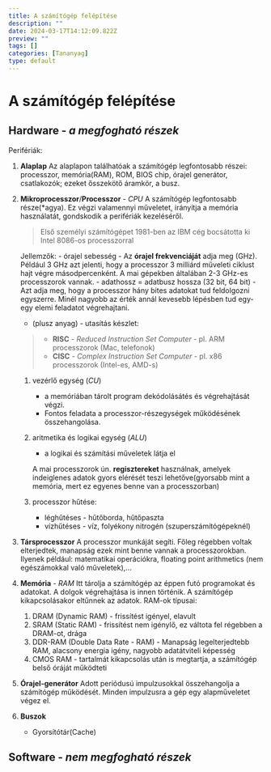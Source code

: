 ```yaml
---
title: A számítógép felépítése
description: ""
date: 2024-03-17T14:12:09.822Z
preview: ""
tags: []
categories: [Tananyag]
type: default
---
```


#  **A számítógép felépítése**

## **Hardware** - *a megfogható részek*

Perifériák:
1. **Alaplap**
    Az alaplapon találhatóak a számítógép legfontosabb részei: processzor, memória(RAM), ROM, BIOS chip, órajel generátor, csatlakozók; ezeket ősszekötő áramkör, a busz.

2. **Mikroprocesszor**/**Processzor** - *CPU*
    A számítógép legfontosabb része(*agya). Ez végzi valamennyi műveletet, irányítja a memória használatát, gondskodik a perifériák kezeléséről.

    > Első személyi számítógépet 1981-ben az IBM cég bocsátotta ki Intel 8086-os processzorral

    Jellemzők:
        - órajel sebesség - Az **órajel frekvenciáját** adja meg (GHz). Például 3 GHz azt jelenti, hogy a processzor 3 milliárd műveleti ciklust hajt végre másodpercenként. A mai gépekben általában 2-3 GHz-es processzorok vannak. 
        - adathossz = adatbusz hossza (32 bit, 64 bit) - Azt adja meg, hogy a processzor hány bites adatokat tud feldolgozni egyszerre. Minél nagyobb az érték annál kevesebb lépésben tud egy-egy elemi feladatot végrehajtani.
    - (plusz anyag) - utasítás készlet:
    >  - **RISC** - *Reduced Instruction Set Computer* - pl. ARM processzorok (Mac, telefonok)
    >  - **CISC** - *Complex Instruction Set Computer* - pl. x86 processzorok (Intel-es, AMD-s)

    1. vezérlő egység (*CU*)
        - a memóriában tárolt program dekódolásátés és  végrehajtását végzi.
        - Fontos feladata a processzor-részegységek működésének összehangolása.
    2. aritmetika és logikai egység (*ALU*)
        - a logikai és számítási műveletek látja el

        A mai processzorok ún. **regisztereket** használnak, amelyek indeiglenes adatok gyors elérését teszi lehetőve(gyorsabb mint a memória, mert ez egyenes benne van a processzorban)
    3. processzor hűtése:
       - léghűtéses - hűtőborda, hűtőpaszta
       - vízhűtéses - víz, folyékony nitrogén (szuperszámítógépeknél)
3. **Társprocesszor**
    A processzor munkáját segíti. Főleg régebben voltak elterjedtek, manapság ezek mint benne vannak a processzorokban. Ilyenek például: matematikai operációkra, floating point arithmetics (nem egészámokkal való műveletek),...  
4. **Memória** - *RAM*
    Itt tárolja a számítógép az éppen futó programokat és adatokat. A dolgok végrehajtása is innen történik. A számítógép kikapcsolásakor eltűnnek az adatok. 
    RAM-ok típusai:
    1. DRAM (Dynamic RAM) - frissítést igényel, elavult
    2. SRAM (Static RAM) - frissítést nem igénylő, ez váltota fel régebben a DRAM-ot, drága
    3. DDR-RAM (Double Data Rate - RAM) - Manapság legelterjedtebb RAM, alacsony energia igény, nagyobb adatátviteli képesség
    4. CMOS RAM - tartalmát kikapcsolás után is megtartja, a számítógép belső óráját működteti
5. **Órajel-generátor**
   Adott periódusú impulzusokkal összehangolja a számítógép működését. Minden impulzusra a gép egy alapműveletet végez el.
6. **Buszok**

    - Gyorsítótár(Cache) 

## Software - *nem megfogható részek*
